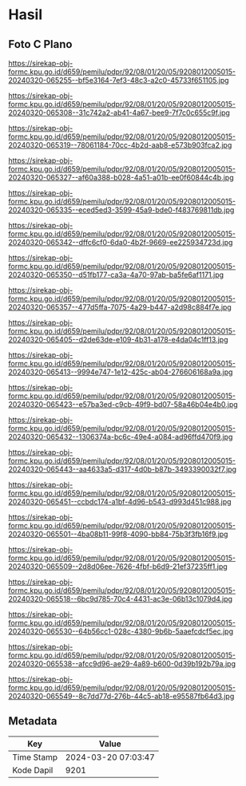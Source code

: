 # Hasil

## Foto C Plano

https://sirekap-obj-formc.kpu.go.id/d659/pemilu/pdpr/92/08/01/20/05/9208012005015-20240320-065255--bf5e3164-7ef3-48c3-a2c0-45733f651105.jpg

https://sirekap-obj-formc.kpu.go.id/d659/pemilu/pdpr/92/08/01/20/05/9208012005015-20240320-065308--31c742a2-ab41-4a67-bee9-7f7c0c655c9f.jpg

https://sirekap-obj-formc.kpu.go.id/d659/pemilu/pdpr/92/08/01/20/05/9208012005015-20240320-065319--78061184-70cc-4b2d-aab8-e573b903fca2.jpg

https://sirekap-obj-formc.kpu.go.id/d659/pemilu/pdpr/92/08/01/20/05/9208012005015-20240320-065327--af60a388-b028-4a51-a01b-ee0f60844c4b.jpg

https://sirekap-obj-formc.kpu.go.id/d659/pemilu/pdpr/92/08/01/20/05/9208012005015-20240320-065335--eced5ed3-3599-45a9-bde0-f483769811db.jpg

https://sirekap-obj-formc.kpu.go.id/d659/pemilu/pdpr/92/08/01/20/05/9208012005015-20240320-065342--dffc6cf0-6da0-4b2f-9669-ee225934723d.jpg

https://sirekap-obj-formc.kpu.go.id/d659/pemilu/pdpr/92/08/01/20/05/9208012005015-20240320-065350--d51fb177-ca3a-4a70-97ab-ba5fe6af1171.jpg

https://sirekap-obj-formc.kpu.go.id/d659/pemilu/pdpr/92/08/01/20/05/9208012005015-20240320-065357--477d5ffa-7075-4a29-b447-a2d98c884f7e.jpg

https://sirekap-obj-formc.kpu.go.id/d659/pemilu/pdpr/92/08/01/20/05/9208012005015-20240320-065405--d2de63de-e109-4b31-a178-e4da04c1ff13.jpg

https://sirekap-obj-formc.kpu.go.id/d659/pemilu/pdpr/92/08/01/20/05/9208012005015-20240320-065413--9994e747-1e12-425c-ab04-276606168a9a.jpg

https://sirekap-obj-formc.kpu.go.id/d659/pemilu/pdpr/92/08/01/20/05/9208012005015-20240320-065423--e57ba3ed-c9cb-49f9-bd07-58a46b04e4b0.jpg

https://sirekap-obj-formc.kpu.go.id/d659/pemilu/pdpr/92/08/01/20/05/9208012005015-20240320-065432--1306374a-bc6c-49e4-a084-ad96ffd470f9.jpg

https://sirekap-obj-formc.kpu.go.id/d659/pemilu/pdpr/92/08/01/20/05/9208012005015-20240320-065443--aa4633a5-d317-4d0b-b87b-3493390032f7.jpg

https://sirekap-obj-formc.kpu.go.id/d659/pemilu/pdpr/92/08/01/20/05/9208012005015-20240320-065451--ccbdc174-a1bf-4d96-b543-d993d451c988.jpg

https://sirekap-obj-formc.kpu.go.id/d659/pemilu/pdpr/92/08/01/20/05/9208012005015-20240320-065501--4ba08b11-99f8-4090-bb84-75b3f3fb16f9.jpg

https://sirekap-obj-formc.kpu.go.id/d659/pemilu/pdpr/92/08/01/20/05/9208012005015-20240320-065509--2d8d06ee-7626-4fbf-b6d9-21ef37235ff1.jpg

https://sirekap-obj-formc.kpu.go.id/d659/pemilu/pdpr/92/08/01/20/05/9208012005015-20240320-065518--6bc9d785-70c4-4431-ac3e-06b13c1079d4.jpg

https://sirekap-obj-formc.kpu.go.id/d659/pemilu/pdpr/92/08/01/20/05/9208012005015-20240320-065530--64b56cc1-028c-4380-9b6b-5aaefcdcf5ec.jpg

https://sirekap-obj-formc.kpu.go.id/d659/pemilu/pdpr/92/08/01/20/05/9208012005015-20240320-065538--afcc9d96-ae29-4a89-b600-0d39b192b79a.jpg

https://sirekap-obj-formc.kpu.go.id/d659/pemilu/pdpr/92/08/01/20/05/9208012005015-20240320-065549--8c7dd77d-276b-44c5-ab18-e95587fb64d3.jpg


## Metadata

| Key        | Value               |
| ---------- | ------------------- |
| Time Stamp | 2024-03-20 07:03:47 |
| Kode Dapil | 9201                |



